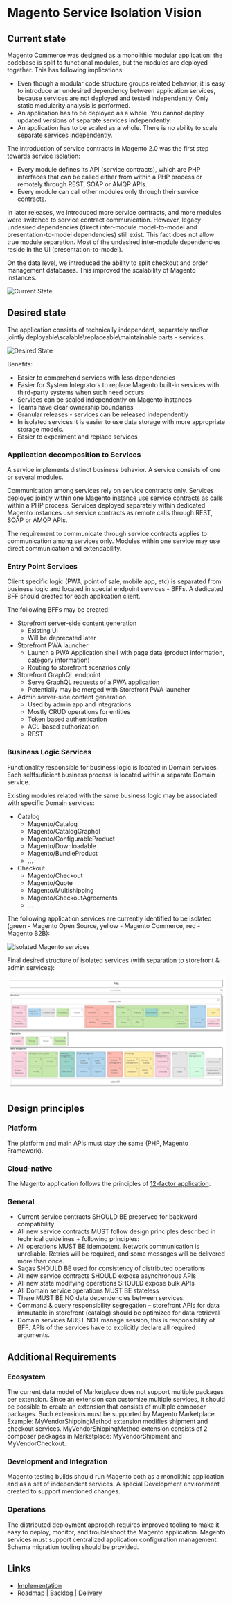 # Magento Service Isolation Vision

## Current state

Magento Commerce was designed as a monolithic modular application: the codebase is split to functional modules, but the modules are deployed together. This has following implications:

* Even though a modular code structure groups related behavior, it is easy to introduce an undesired dependency between application services, because services are not deployed and tested independently. Only static modularity analysis is performed.
* An application has to be deployed as a whole. You cannot deploy updated versions of separate services independently.
* An application has to be scaled as a whole. There is no ability to scale separate services independently.

The introduction of service contracts in Magento 2.0 was the first step towards service isolation:

* Every module defines its API (service contracts), which are PHP interfaces that can be called either from within a PHP process or remotely through REST, SOAP or AMQP APIs.
* Every module can call other modules only through their service contracts.

In later releases, we introduced more service contracts, and more modules were switched to service contract communication. However, legacy undesired dependencies (direct inter-module model-to-model and presentation-to-model dependencies) still exist. This fact does not allow true module separation. Most of the undesired inter-module dependencies reside in the UI (presentation-to-model).

On the data level, we introduced the ability to split checkout and order management databases. This improved the scalability of Magento instances.

![Current State](service-isolation/current-state.png)

## Desired state

The application consists of technically independent, separately and\or jointly deployable\scalable\replaceable\maintainable parts - services.  

![Desired State](service-isolation/desired-state.png)

Benefits:

* Easier to comprehend services with less dependencies
* Easier for System Integrators to replace Magento built-in services with third-party systems when such need occurs
* Services can be scaled independently on Magento instances
* Teams have clear ownership boundaries
* Granular releases - services can be released independently
* In isolated services it is easier to use data storage with more appropriate storage models.
* Easier to experiment and replace services

### Application decomposition to Services

A service implements distinct business behavior.
A service consists of one or several modules.

Communication among services rely on service contracts only.
Services deployed jointly within one Magento instance use service contracts as calls within a PHP process.
Services deployed separately within dedicated Magento instances use service contracts as remote calls through REST, SOAP or AMQP APIs.

The requirement to communicate through service contracts applies to communication among services only.
Modules within one service may use direct communication and extendability. 

### Entry Point Services

Client specific logic (PWA, point of sale, mobile app, etc) is separated from business logic and located in special endpoint services - BFFs.
A dedicated BFF should created for each application client.

The following BFFs may be created:

* Storefront server-side content generation 
  * Existing UI
  * Will be deprecated later
* Storefront PWA launcher
  * Launch a PWA Application shell with page data (product information, category information)
  * Routing to storefront scenarios only
* Storefront GraphQL endpoint
  * Serve GraphQL requests of a PWA application
  * Potentially may be merged with Storefront PWA launcher
* Admin server-side content generation
  * Used by admin app and integrations
  * Mostly CRUD operations for entities
  * Token based authentication
  * ACL-based authorization
  * REST

### Business Logic Services

Functionality responsible for business logic is located in Domain services.
Each selffsuficient business process is located within a separate Domain service.

Existing modules related with the same business logic may be associated with specific Domain services:
   
- Catalog
    - Magento/Catalog
    - Magento/CatalogGraphql
    - Magento/ConfigurableProduct
    - Magento/Downloadable
    - Magento/BundleProduct
    - ...
- Checkout
    - Magento/Checkout
    - Magento/Quote
    - Magento/Multishipping
    - Magento/CheckoutAgreements
    - ...

The following application services are currently identified to be isolated (green - Magento Open Source, yellow - Magento Commerce, red - Magento B2B):

![Isolated Magento services](service-isolation/magento-services.png) 

Final desired structure of isolated services (with separation to storefront & admin services):

![Deiserd state of isolated services](service-isolation/full-service-structure.png)

## Design principles

### Platform 
The platform and main APIs must stay the same (PHP, Magento Framework).

### Cloud-native

The Magento application follows the principles of [12-factor application](https://12factor.net/). 

### General

* Current service contracts SHOULD BE preserved for backward compatibility
* All new service contracts MUST follow design principles described in technical guidelines + following principles:
* All operations MUST BE idempotent. Network communication is unreliable. Retries will be required, and some messages will be delivered more than once.
* Sagas SHOULD BE used for consistency of distributed operations
* All new service contracts SHOULD expose asynchronous APIs
* All new state modifying operations SHOULD expose bulk APIs
* All Domain service operations MUST BE stateless
* There MUST BE NO data dependencies between services.
* Command & query responsibility segregation – storefront APIs for data immutable in storefront (catalog) should be optimized for data retrieval
* Domain services MUST NOT manage session, this is responsibility of BFF. APIs of the services have to explicitly declare all required arguments.

## Additional Requirements 

### Ecosystem

The current data model of Marketplace does not support multiple packages per extension. Since an extension can customize multiple services, it should be possible to create an extension that consists of multiple composer packages. Such extensions must be supported by Magento Marketplace.
Example: MyVendorShippingMethod extension modifies shipment and checkout services. MyVendorShippingMethod extension consists of 2 composer packages in Marketplace: MyVendorShipment and MyVendorCheckout.

### Development and Integration 

Magento testing builds should run Magento both as a monolithic application and as a set of independent services.
A special Development environment created to support mentioned changes. 

### Operations

The distributed deployment approach requires improved tooling to make it easy to deploy, monitor, and troubleshoot the Magento application. 
Magento services must support centralized application configuration management.
Schema migration tooling should be provided.

## Links

* [Implementation](service-isolation/implementation.md)
* [Roadmap | Backlog | Delivery](https://github.com/magento/service-isolation-backlog-wiki)



